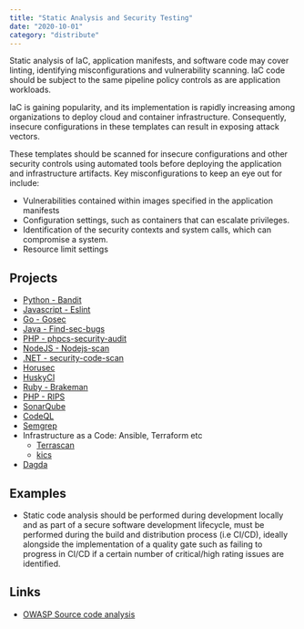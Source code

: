 ```yaml
---
title: "Static Analysis and Security Testing"
date: "2020-10-01"
category: "distribute"
---
```

Static analysis of IaC, application manifests, and software code may cover linting, identifying misconfigurations and vulnerability scanning. IaC code should be subject to the same pipeline policy controls as are application workloads.

IaC is gaining popularity, and its implementation is rapidly increasing among organizations to deploy cloud and container infrastructure. Consequently, insecure configurations in these templates can result in exposing attack vectors.

These templates should be scanned for insecure configurations and other security controls using automated tools before deploying the application and infrastructure artifacts. Key misconfigurations to keep an eye out for include:
- Vulnerabilities contained within images specified in the application manifests
- Configuration settings, such as containers that can escalate privileges.
- Identification of the security contexts and system calls, which can compromise a system.
- Resource limit settings

## Projects

- [Python - Bandit](https://github.com/PyCQA/bandit)
- [Javascript - Eslint](https://github.com/eslint/eslint)
- [Go - Gosec](https://github.com/securego/gosec)
- [Java - Find-sec-bugs](https://github.com/find-sec-bugs/find-sec-bugs/)
- [PHP - phpcs-security-audit](https://github.com/FloeDesignTechnologies/phpcs-security-audit)
- [NodeJS - Nodejs-scan](https://github.com/ajinabraham/NodeJsScan)
- [.NET - security-code-scan](https://github.com/security-code-scan/security-code-scan)
- [Horusec](https://horusec.io/)
- [HuskyCI](https://huskyci.opensource.globo.com/)
- [Ruby - Brakeman](https://brakemanscanner.org/)
- [PHP - RIPS](https://sourceforge.net/projects/rips-scanner/)
- [SonarQube](https://www.sonarsource.com/)
- [CodeQL](https://securitylab.github.com/tools/codeql)
- [Semgrep](https://semgrep.dev/)
- Infrastructure as a Code: Ansible, Terraform etc 
    - [Terrascan](https://github.com/accurics/terrascan)
    - [kics](https://www.kics.io/)
- [Dagda](https://github.com/eliasgranderubio/dagda)


## Examples

- Static code analysis should be performed during development locally and as part of a secure software development lifecycle,  must be performed during the build and distribution process (i.e CI/CD), ideally alongside the implementation of a quality gate such as failing to progress in CI/CD if a certain number of critical/high rating issues are identified.

## Links
- [OWASP Source code analysis](https://owasp.org/www-community/Source_Code_Analysis_Tools)

